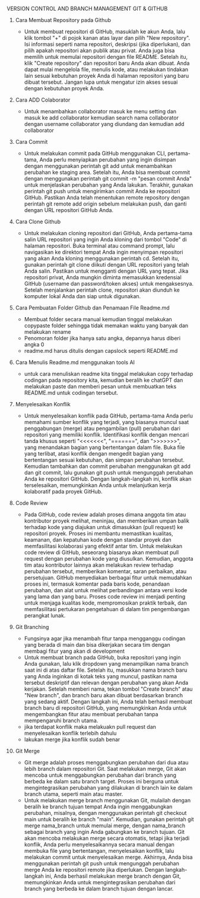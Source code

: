 VERSION CONTROL AND BRANCH MANAGEMENT GIT & GITHUB

1. Cara Membuat Repository pada Github
   - Untuk membuat repositori di GitHub, masuklah ke akun Anda, lalu klik tombol "+" di pojok kanan atas layar dan pilih "New repository". Isi informasi seperti nama repositori, deskripsi (jika diperlukan), dan pilih apakah repositori akan publik atau privat. Anda juga bisa memilih untuk memulai repositori dengan file README. Setelah itu, klik "Create repository" dan repositori baru Anda akan dibuat. Anda dapat mulai mengelola file, menulis kode, atau melakukan tindakan lain sesuai kebutuhan proyek Anda di halaman repositori yang baru dibuat tersebut. Jangan lupa untuk mengatur izin akses sesuai dengan kebutuhan proyek Anda.
     
3. Cara ADD Colaborator
   - Untuk menambahkan collaborator masuk ke menu setting dan masuk ke add collaborator kemudian search nama collaborator dengan username collaborator yang diundang dan kemudian add collaborator
     
5. Cara Commit
   - Untuk melakukan commit pada GitHub menggunakan CLI, pertama-tama, Anda perlu menyiapkan perubahan yang ingin disimpan dengan menggunakan perintah git add untuk menambahkan perubahan ke staging area. Setelah itu, Anda bisa membuat commit dengan menggunakan perintah git commit -m "pesan commit Anda" untuk menjelaskan perubahan yang Anda lakukan. Terakhir, gunakan perintah git push untuk mengirimkan commit Anda ke repositori GitHub. Pastikan Anda telah menentukan remote repository dengan perintah git remote add origin <URL-repositori-Anda> sebelum melakukan push, dan ganti <URL-repositori-Anda> dengan URL repositori GitHub Anda.
    
7. Cara Clone Github
   - Untuk melakukan cloning repositori dari GitHub, Anda pertama-tama salin URL repositori yang ingin Anda kloning dari tombol "Code" di halaman repositori. Buka terminal atau command prompt, lalu navigasikan ke direktori tempat Anda ingin menyimpan repositori yang akan Anda kloning menggunakan perintah cd. Setelah itu, gunakan perintah git clone diikuti dengan URL repositori yang telah Anda salin. Pastikan untuk mengganti <URL-repositori> dengan URL yang tepat. Jika repositori privat, Anda mungkin diminta memasukkan kredensial GitHub (username dan password/token akses) untuk mengaksesnya. Setelah menjalankan perintah clone, repositori akan diunduh ke komputer lokal Anda dan siap untuk digunakan.
     
8. Cara Pembuatan Folder Github dan Penamaan File Readme.md
   - Membuat folder secara manual kemudian tinggal melakukan copypaste folder sehingga tidak memakan waktu yang banyak dan melakukan rename
   - Penomoran folder jika hanya satu angka, depannya harus diberi angka 0
   - readme.md harus ditulis dengan capslock seperti README.md
     
10. Cara Menulis Readme.md menggunakan tools AI
    - untuk cara menuliskan readme kita tinggal melakukan copy terhadap codingan pada repository kita, kemudian beralih ke chatGPT dan melakukan paste dan memberi pesan untuk membuatkan teks README.md untuk codingan tersebut.
      
12. Menyelesaikan Konflik
    - Untuk menyelesaikan konflik pada GitHub, pertama-tama Anda perlu memahami sumber konflik yang terjadi, yang biasanya muncul saat penggabungan (merge) atau pengambilan (pull) perubahan dari repositori yang memiliki konflik. Identifikasi konflik dengan mencari tanda khusus seperti "<<<<<<<", "=======", dan ">>>>>>>", yang menandakan bagian yang bertentangan dalam file. Buka file yang terlibat, atasi konflik dengan mengedit bagian yang bertentangan sesuai kebutuhan, dan simpan perubahan tersebut. Kemudian tambahkan dan commit perubahan menggunakan git add dan git commit, lalu gunakan git push untuk mengunggah perubahan Anda ke repositori GitHub. Dengan langkah-langkah ini, konflik akan terselesaikan, memungkinkan Anda untuk melanjutkan kerja kolaboratif pada proyek GitHub.
      
14. Code Review
    - Pada GitHub, code review adalah proses dimana anggota tim atau kontributor proyek melihat, meninjau, dan memberikan umpan balik terhadap kode yang diajukan untuk dimasukkan (pull request) ke repositori proyek. Proses ini membantu memastikan kualitas, keamanan, dan kepatuhan kode dengan standar proyek dan memfasilitasi kolaborasi yang efektif antar tim. Untuk melakukan code review di GitHub, seseorang biasanya akan membuat pull request dengan perubahan kode yang diusulkan. Kemudian, anggota tim atau kontributor lainnya akan melakukan review terhadap perubahan tersebut, memberikan komentar, saran perbaikan, atau persetujuan. GitHub menyediakan berbagai fitur untuk memudahkan proses ini, termasuk komentar pada baris kode, penandaan perubahan, dan alat untuk melihat perbandingan antara versi kode yang lama dan yang baru. Proses code review ini menjadi penting untuk menjaga kualitas kode, mempromosikan praktik terbaik, dan memfasilitasi pertukaran pengetahuan di dalam tim pengembangan perangkat lunak.
      
16. Git Branching
    - Fungsinya agar jika menambah fitur tanpa mengganggu codingan yang berada di main dan bisa dikerjakan secara tim dengan membagi fitur yang akan di development
    - Untuk membuat branch pada GitHub, buka repositori yang ingin Anda gunakan, lalu klik dropdown yang menampilkan nama branch saat ini di atas daftar file. Setelah itu, masukkan nama branch baru yang Anda inginkan di kotak teks yang muncul, pastikan nama tersebut deskriptif dan relevan dengan perubahan yang akan Anda kerjakan. Setelah memberi nama, tekan tombol "Create branch" atau "New branch", dan branch baru akan dibuat berdasarkan branch yang sedang aktif. Dengan langkah ini, Anda telah berhasil membuat branch baru di repositori GitHub, yang memungkinkan Anda untuk mengembangkan fitur atau membuat perubahan tanpa mempengaruhi branch utama.
    - jika terdapat konflik maka melakuakn pull request dan menyelesaikan konflik terlebih dahulu
    - lakukan merge jika konflik sudah benar
      
18. Git Merge
    - Git merge adalah proses menggabungkan perubahan dari dua atau lebih branch dalam repositori Git. Saat melakukan merge, Git akan mencoba untuk menggabungkan perubahan dari branch yang berbeda ke dalam satu branch target. Proses ini berguna untuk mengintegrasikan perubahan yang dilakukan di branch lain ke dalam branch utama, seperti main atau master.
    - Untuk melakukan merge branch menggunakan Git, mulailah dengan beralih ke branch tujuan tempat Anda ingin menggabungkan perubahan, misalnya, dengan menggunakan perintah git checkout main untuk beralih ke branch "main". Kemudian, gunakan perintah git merge nama_branch untuk memulai merge, dengan nama_branch sebagai branch yang ingin Anda gabungkan ke branch tujuan. Git akan mencoba melakukan merge secara otomatis, tetapi jika terjadi konflik, Anda perlu menyelesaikannya secara manual dengan membuka file yang bertentangan, menyelesaikan konflik, lalu melakukan commit untuk menyelesaikan merge. Akhirnya, Anda bisa menggunakan perintah git push untuk mengunggah perubahan merge Anda ke repositori remote jika diperlukan. Dengan langkah-langkah ini, Anda berhasil melakukan merge branch dengan Git, memungkinkan Anda untuk mengintegrasikan perubahan dari branch yang berbeda ke dalam branch tujuan dengan lancar.
